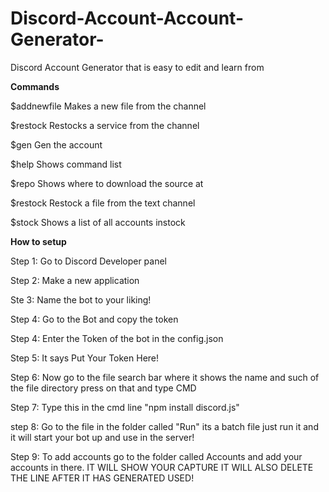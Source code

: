 # Discord-Account-Account-Generator-
Discord Account Generator that is easy to edit and learn from

**Commands**

$addnewfile Makes a new file from the channel

$restock Restocks a service from the channel

$gen Gen the account 

$help Shows command list

$repo Shows where to download the source at

$restock Restock a file from the text channel

$stock Shows a list of all accounts instock


**How to setup**

Step 1: Go to Discord Developer panel

Step 2: Make a new application

Ste 3: Name the bot to your liking!

Step 4: Go to the Bot and copy the token

Step 4: Enter the Token of the bot in the config.json

Step 5: It says Put Your Token Here!

Step 6: Now go to the file search bar where it shows the name and such of the file directory press on that and type CMD

Step 7: Type this in the cmd line "npm install discord.js"

step 8: Go to the file in the folder called "Run" its a batch file just run it and it will start your bot up and use in the server!

Step 9: To add accounts go to the folder called Accounts and add your accounts in there. IT WILL SHOW YOUR CAPTURE IT WILL ALSO DELETE THE LINE AFTER IT HAS GENERATED USED!
